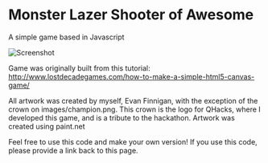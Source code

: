 # Monster Lazer Shooter of Awesome
A simple game based in Javascript

![Screenshot](http://i.imgur.com/k2m6qJS.png)

Game was originally built from this tutorial: http://www.lostdecadegames.com/how-to-make-a-simple-html5-canvas-game/

All artwork was created by myself, Evan Finnigan, with the exception of the crown on images/champion.png. This crown is the logo for QHacks, where I developed this game, and is a tribute to the hackathon.
Artwork was created using paint.net

Feel free to use this code and make your own version! If you use this code, please provide a link back to this page.
